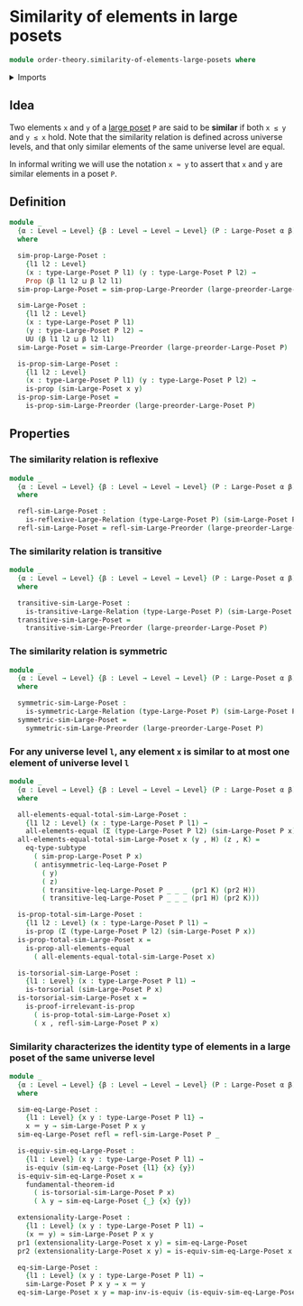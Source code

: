 # Similarity of elements in large posets

```agda
module order-theory.similarity-of-elements-large-posets where
```

<details><summary>Imports</summary>

```agda
open import foundation.dependent-pair-types
open import foundation.equivalences
open import foundation.fundamental-theorem-of-identity-types
open import foundation.identity-types
open import foundation.large-binary-relations
open import foundation.large-reflexive-relations
open import foundation.propositions
open import foundation.subtypes
open import foundation.torsorial-type-families
open import foundation.universe-levels

open import order-theory.large-posets
open import order-theory.similarity-of-elements-large-preorders
```

</details>

## Idea

Two elements `x` and `y` of a [large poset](order-theory.large-posets.md) `P`
are said to be **similar** if both `x ≤ y` and `y ≤ x` hold. Note that the
similarity relation is defined across universe levels, and that only similar
elements of the same universe level are equal.

In informal writing we will use the notation `x ≈ y` to assert that `x` and `y`
are similar elements in a poset `P`.

## Definition

```agda
module _
  {α : Level → Level} {β : Level → Level → Level} (P : Large-Poset α β)
  where

  sim-prop-Large-Poset :
    {l1 l2 : Level}
    (x : type-Large-Poset P l1) (y : type-Large-Poset P l2) →
    Prop (β l1 l2 ⊔ β l2 l1)
  sim-prop-Large-Poset = sim-prop-Large-Preorder (large-preorder-Large-Poset P)

  sim-Large-Poset :
    {l1 l2 : Level}
    (x : type-Large-Poset P l1)
    (y : type-Large-Poset P l2) →
    UU (β l1 l2 ⊔ β l2 l1)
  sim-Large-Poset = sim-Large-Preorder (large-preorder-Large-Poset P)

  is-prop-sim-Large-Poset :
    {l1 l2 : Level}
    (x : type-Large-Poset P l1) (y : type-Large-Poset P l2) →
    is-prop (sim-Large-Poset x y)
  is-prop-sim-Large-Poset =
    is-prop-sim-Large-Preorder (large-preorder-Large-Poset P)
```

## Properties

### The similarity relation is reflexive

```agda
module _
  {α : Level → Level} {β : Level → Level → Level} (P : Large-Poset α β)
  where

  refl-sim-Large-Poset :
    is-reflexive-Large-Relation (type-Large-Poset P) (sim-Large-Poset P)
  refl-sim-Large-Poset = refl-sim-Large-Preorder (large-preorder-Large-Poset P)
```

### The similarity relation is transitive

```agda
module _
  {α : Level → Level} {β : Level → Level → Level} (P : Large-Poset α β)
  where

  transitive-sim-Large-Poset :
    is-transitive-Large-Relation (type-Large-Poset P) (sim-Large-Poset P)
  transitive-sim-Large-Poset =
    transitive-sim-Large-Preorder (large-preorder-Large-Poset P)
```

### The similarity relation is symmetric

```agda
module _
  {α : Level → Level} {β : Level → Level → Level} (P : Large-Poset α β)
  where

  symmetric-sim-Large-Poset :
    is-symmetric-Large-Relation (type-Large-Poset P) (sim-Large-Poset P)
  symmetric-sim-Large-Poset =
    symmetric-sim-Large-Preorder (large-preorder-Large-Poset P)
```

### For any universe level `l`, any element `x` is similar to at most one element of universe level `l`

```agda
module _
  {α : Level → Level} {β : Level → Level → Level} (P : Large-Poset α β)
  where

  all-elements-equal-total-sim-Large-Poset :
    {l1 l2 : Level} (x : type-Large-Poset P l1) →
    all-elements-equal (Σ (type-Large-Poset P l2) (sim-Large-Poset P x))
  all-elements-equal-total-sim-Large-Poset x (y , H) (z , K) =
    eq-type-subtype
      ( sim-prop-Large-Poset P x)
      ( antisymmetric-leq-Large-Poset P
        ( y)
        ( z)
        ( transitive-leq-Large-Poset P _ _ _ (pr1 K) (pr2 H))
        ( transitive-leq-Large-Poset P _ _ _ (pr1 H) (pr2 K)))

  is-prop-total-sim-Large-Poset :
    {l1 l2 : Level} (x : type-Large-Poset P l1) →
    is-prop (Σ (type-Large-Poset P l2) (sim-Large-Poset P x))
  is-prop-total-sim-Large-Poset x =
    is-prop-all-elements-equal
      ( all-elements-equal-total-sim-Large-Poset x)

  is-torsorial-sim-Large-Poset :
    {l1 : Level} (x : type-Large-Poset P l1) →
    is-torsorial (sim-Large-Poset P x)
  is-torsorial-sim-Large-Poset x =
    is-proof-irrelevant-is-prop
      ( is-prop-total-sim-Large-Poset x)
      ( x , refl-sim-Large-Poset P x)
```

### Similarity characterizes the identity type of elements in a large poset of the same universe level

```agda
module _
  {α : Level → Level} {β : Level → Level → Level} (P : Large-Poset α β)
  where

  sim-eq-Large-Poset :
    {l1 : Level} {x y : type-Large-Poset P l1} →
    x ＝ y → sim-Large-Poset P x y
  sim-eq-Large-Poset refl = refl-sim-Large-Poset P _

  is-equiv-sim-eq-Large-Poset :
    {l1 : Level} (x y : type-Large-Poset P l1) →
    is-equiv (sim-eq-Large-Poset {l1} {x} {y})
  is-equiv-sim-eq-Large-Poset x =
    fundamental-theorem-id
      ( is-torsorial-sim-Large-Poset P x)
      ( λ y → sim-eq-Large-Poset {_} {x} {y})

  extensionality-Large-Poset :
    {l1 : Level} (x y : type-Large-Poset P l1) →
    (x ＝ y) ≃ sim-Large-Poset P x y
  pr1 (extensionality-Large-Poset x y) = sim-eq-Large-Poset
  pr2 (extensionality-Large-Poset x y) = is-equiv-sim-eq-Large-Poset x y

  eq-sim-Large-Poset :
    {l1 : Level} (x y : type-Large-Poset P l1) →
    sim-Large-Poset P x y → x ＝ y
  eq-sim-Large-Poset x y = map-inv-is-equiv (is-equiv-sim-eq-Large-Poset x y)
```
